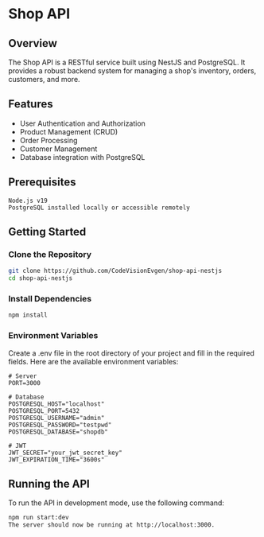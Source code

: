# Shop API

## Overview

The Shop API is a RESTful service built using NestJS and PostgreSQL. It provides a robust backend system for managing a shop's inventory, orders, customers, and more.

## Features

- User Authentication and Authorization
- Product Management (CRUD)
- Order Processing
- Customer Management
- Database integration with PostgreSQL

## Prerequisites

    Node.js v19
    PostgreSQL installed locally or accessible remotely

## Getting Started

### Clone the Repository

```bash
git clone https://github.com/CodeVisionEvgen/shop-api-nestjs
cd shop-api-nestjs
```

### Install Dependencies

```bash
npm install
```

### Environment Variables

Create a .env file in the root directory of your project and fill in the required fields. Here are the available environment variables:

```env
# Server
PORT=3000

# Database
POSTGRESQL_HOST="localhost"
POSTGRESQL_PORT=5432
POSTGRESQL_USERNAME="admin"
POSTGRESQL_PASSWORD="testpwd"
POSTGRESQL_DATABASE="shopdb"

# JWT
JWT_SECRET="your_jwt_secret_key"
JWT_EXPIRATION_TIME="3600s"
```

## Running the API

To run the API in development mode, use the following command:

```bash
npm run start:dev
The server should now be running at http://localhost:3000.
```

